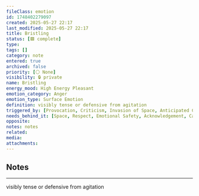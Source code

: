 ```yaml
---
fileClass: emotion
id: 1748402279097
created: 2025-05-27 22:17
last_modified: 2025-05-27 22:17
title: Bristling
status: [🟩 complete]
type: 
tags: []
category: note
entered: true
archived: false
priority: [⚪ None]
visibility: 🔒 private
name: Bristling
energy_mood: High Energy Pleasant
emotion_category: Anger
emotion_type: Surface Emotion
definition: visibly tense or defensive from agitation
triggered_by: [Provocation, Criticism, Invasion of Space, Anticipated Conflict]
needs_behind_it: [Space, Respect, Emotional Safety, Acknowledgement, Calm Reassurance]
opposite: 
notes: notes
related: 
media: 
attachments:
---
```


## Notes
---
visibly tense or defensive from agitation


